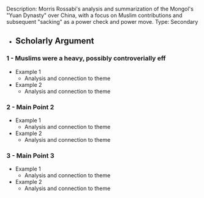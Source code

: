 Description: Morris Rossabi's analysis and summarization of the Mongol's "Yuan Dynasty" over China, with a focus on Muslim contributions and subsequent "sacking" as a power check and power move. 
Type: Secondary
- Scholarly Argument
	- 
### 1 - Muslims were a heavy, possibly controverially eff
- Example 1
	- Analysis and connection to theme
- Example 2
	- Analysis and connection to theme
### 2 - Main Point 2
- Example 1
	- Analysis and connection to theme
- Example 2
	- Analysis and connection to theme

### 3 - Main Point 3
- Example 1
	- Analysis and connection to theme
- Example 2
	- Analysis and connection to theme